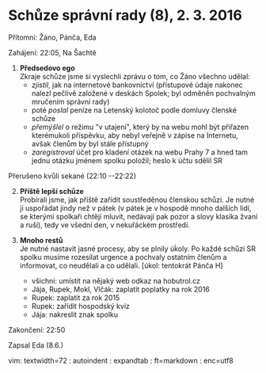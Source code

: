 Schůze správní rady (8), 2. 3. 2016
===================================
Přítomni: Žáno, Pánča, Eda

Zahájení: 22:05, Na Šachtě

1. **Předsedovo ego**  
    Zkraje schůze jsme si vyslechli zprávu o tom, co Žáno všechno
    udělal:  
    - *zjistil*, jak na internetové bankovnictví (přístupové údaje nakonec
      nalezl pečlivě založené v deskách Spolek; byl odměněn pochvalným
      mručením správní rady)
    - poté *poslal* peníze na Letenský kolotoč podle domluvy členské
      schůze
    - *přemýšlel* o režimu "v utajení", který by na webu mohl být přiřazen
      kterémukoli příspěvku, aby nebyl veřejně v zápise na Internetu,
      avšak členům by byl stále přístupný
    - *zaregistroval* účet pro kladení otázek na webu Prahy 7 a hned tam
      jednu otázku jménem spolku položil; heslo k účtu sdělil SR

Přerušeno kvůli sekané (22:10 --22:22)

2. **Příště lepší schůze**  
    Probírali jsme, jak příště zařídit soustředěnou členskou schůzi. Je
    nutné ji uspořádat jindy než v pátek (v pátek je v hospodě mnoho
    dalších lidí, se kterými spolkaři chtějí mluvit, nedávají pak pozor
    a slovy klasika žvaní a ruší), tedy ve všední den, v nekuřáckém
    prostředí.

3. **Mnoho restů**  
    Je nutné nastavit jasné procesy, aby se plnily úḱoly. Po každé
    schůzi SR spolku musíme rozesílat urgence a pochvaly ostatním členům
    a informovat, co neudělali a co udělali. [úkol: tentokrát Pánča H]
     - všichni: umístit na nějaký web odkaz na hobutrol.cz
     - Jája, Rupek, Mokl, Vlčák: zaplatit poplatky na rok 2016
     - Rupek: zaplatit za rok 2015
     - Rupek: zařídit hospodský kvíz
     - Jája: nakreslit znak spolku



Zakončení: 22:50

Zapsal Eda (8.6.)  

 vim: textwidth=72 : autoindent : expandtab : ft=markdown :
 enc=utf8

